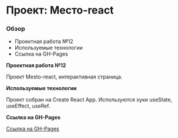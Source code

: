 # Проект: Место-react

### Обзор

- Проектная работа №12
- Используемые технологии
- Ссылка на GH-Pages

**Проектная работа №12**

Проект Mesto-react, интерактивная страница.

**Используемые технологии**

Проект собран на Create React App. Используются хуки useState, useEffect, useRef.

**Ссылка на GH-Pages**

[Ссылка на GH-Pages](https://alekseygon4arov.github.io/react-mesto-auth/)
